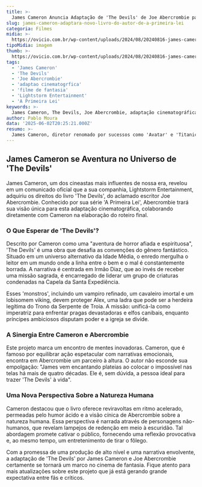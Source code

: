 ```yaml
---
title: >-
  James Cameron Anuncia Adaptação de 'The Devils' de Joe Abercrombie para o Cinema
slug: james-cameron-adaptara-novo-livro-do-autor-de-a-primeira-lei
categoria: Filmes
midia: >-
  https://ovicio.com.br/wp-content/uploads/2024/08/20240816-james-cameron-completa-70-anos.webp
tipoMidia: imagem
thumb: >-
  https://ovicio.com.br/wp-content/uploads/2024/08/20240816-james-cameron-completa-70-anos.webp
tags:
  - 'James Cameron'
  - 'The Devils'
  - 'Joe Abercrombie'
  - 'adaptao cinematogrfica'
  - 'filme de fantasia'
  - 'Lightstorm Entertainment'
  - 'A Primeira Lei'
keywords: >-
  James Cameron, The Devils, Joe Abercrombie, adaptação cinematográfica, filme de fantasia, Lightstorm Entertainment, A Primeira Lei
author: Pablo Moura
data: '2025-06-02T20:25:21.000Z'
resumo: >-
  James Cameron, diretor renomado por sucessos como 'Avatar' e 'Titanic', irá adaptar 'The Devils', de Joe Abercrombie, para as telonas em colaboração direta com o autor. A obra promete uma mistura de horror, aventura e uma visão cínica da natureza humana.
---
```


## James Cameron se Aventura no Universo de 'The Devils' 

James Cameron, um dos cineastas mais influentes de nossa era, revelou em um comunicado oficial que a sua companhia, Lightstorm Entertainment, adquiriu os direitos do livro 'The Devils', do aclamado escritor Joe Abercrombie. Conhecido por sua série 'A Primeira Lei', Abercrombie trará sua visão única para esta adaptação cinematográfica, colaborando diretamente com Cameron na elaboração do roteiro final.

### O Que Esperar de 'The Devils'?

Descrito por Cameron como uma "aventura de horror afiada e espirituosa", 'The Devils' é uma obra que desafia as convenções do gênero fantástico. Situado em um universo alternativo da Idade Média, o enredo mergulha o leitor em um mundo onde a linha entre o bem e o mal é constantemente borrada. A narrativa é centrada em Irmão Diaz, que ao invés de receber uma missão sagrada, é encarregado de liderar um grupo de criaturas condenadas na Capela da Santa Expediência.

Esses 'monstros', incluindo um vampiro refinado, um cavaleiro imortal e um lobisomem viking, devem proteger Alex, uma ladra que pode ser a herdeira legítima do Trono da Serpente de Troia. A missão: unificá-la como imperatriz para enfrentar pragas devastadoras e elfos canibais, enquanto príncipes ambiciosos disputam poder e a igreja se divide.

### A Sinergia Entre Cameron e Abercrombie

Este projeto marca um encontro de mentes inovadoras. Cameron, que é famoso por equilibrar ação espetacular com narrativas emocionais, encontra em Abercrombie um parceiro à altura. O autor não esconde sua empolgação: "James vem encantando plateias ao colocar o impossível nas telas há mais de quatro décadas. Ele é, sem dúvida, a pessoa ideal para trazer 'The Devils' à vida".

### Uma Nova Perspectiva Sobre a Natureza Humana

Cameron destacou que o livro oferece reviravoltas em ritmo acelerado, permeadas pelo humor ácido e a visão cínica de Abercrombie sobre a natureza humana. Essa perspectiva é narrada através de personagens não-humanos, que revelam lampejos de redenção em meio à escuridão. Tal abordagem promete cativar o público, fornecendo uma reflexão provocativa e, ao mesmo tempo, um entretenimento de tirar o fôlego.

Com a promessa de uma produção de alto nível e uma narrativa envolvente, a adaptação de 'The Devils' por James Cameron e Joe Abercrombie certamente se tornará um marco no cinema de fantasia. Fique atento para mais atualizações sobre este projeto que já está gerando grande expectativa entre fãs e críticos.
